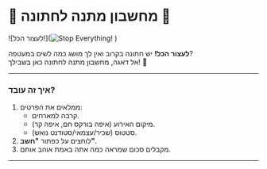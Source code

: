 # 🎁 מחשבון מתנה לחתונה 💒  
![לעצור הכל!](![Stop Everything!](https://github.com/BarPupko/CalculatorWedding/main/stop-everything-charming.gif)
)  

**לעצור הכל!** יש חתונה בקרוב ואין לך מושג כמה לשים במעטפה?  
אל דאגה, מחשבון מתנה לחתונה כאן בשבילך! 🤑  

---

### איך זה עובד?  
1. ממלאים את הפרטים:  
   - קרבה למארחים.  
   - מיקום האירוע (איפה בורקס חם, איפה קר).  
   - סטטוס (שכיר/עצמאי/סטודנט נואש).  
2. לוחצים על כפתור **"חשב"**.  
3. מקבלים סכום שמראה כמה אתה באמת אוהב אותם.  

---

